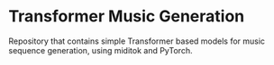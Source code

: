 # Transformer Music Generation

Repository that contains simple Transformer based models for music sequence generation,
using miditok and PyTorch.